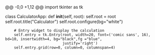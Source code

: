 @@ -0,0 +1,12 @@
import tkinter as tk

class CalculatorApp:
    def __init__(self, root):
        self.root = root
        self.root.title("Calculator")
        self.root.configure(bg="white")

        # Entry widget to display the calculation
        self.entry = tk.Entry(root, width=20, font=('comic sans', 16), bd=10, insertwidth=4, bg="black",fg ="blue",
                              justify='right')
        self.entry.grid(row=0, column=0, columnspan=4)
